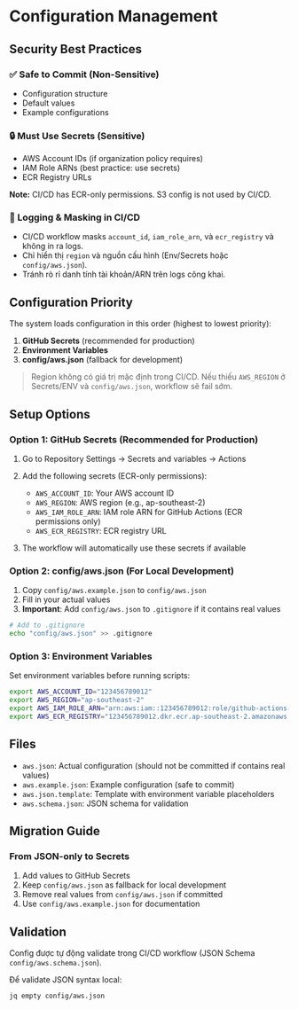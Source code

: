 # Configuration Management

## Security Best Practices

### ✅ Safe to Commit (Non-Sensitive)
- Configuration structure
- Default values
- Example configurations

### 🔒 Must Use Secrets (Sensitive)
- AWS Account IDs (if organization policy requires)
- IAM Role ARNs (best practice: use secrets)
- ECR Registry URLs

**Note:** CI/CD has ECR-only permissions. S3 config is not used by CI/CD.

### 🔐 Logging & Masking in CI/CD
- CI/CD workflow masks `account_id`, `iam_role_arn`, và `ecr_registry` và không in ra logs.
- Chỉ hiển thị `region` và nguồn cấu hình (Env/Secrets hoặc `config/aws.json`).
- Tránh rò rỉ danh tính tài khoản/ARN trên logs công khai.

## Configuration Priority

The system loads configuration in this order (highest to lowest priority):

1. **GitHub Secrets** (recommended for production)
2. **Environment Variables**
3. **config/aws.json** (fallback for development)

> Region không có giá trị mặc định trong CI/CD. Nếu thiếu `AWS_REGION` ở Secrets/ENV và `config/aws.json`, workflow sẽ fail sớm.

## Setup Options

### Option 1: GitHub Secrets (Recommended for Production)

1. Go to Repository Settings → Secrets and variables → Actions
2. Add the following secrets (ECR-only permissions):
   - `AWS_ACCOUNT_ID`: Your AWS account ID
   - `AWS_REGION`: AWS region (e.g., ap-southeast-2)
   - `AWS_IAM_ROLE_ARN`: IAM role ARN for GitHub Actions (ECR permissions only)
   - `AWS_ECR_REGISTRY`: ECR registry URL

3. The workflow will automatically use these secrets if available

### Option 2: config/aws.json (For Local Development)

1. Copy `config/aws.example.json` to `config/aws.json`
2. Fill in your actual values
3. **Important**: Add `config/aws.json` to `.gitignore` if it contains real values

```bash
# Add to .gitignore
echo "config/aws.json" >> .gitignore
```

### Option 3: Environment Variables

Set environment variables before running scripts:

```bash
export AWS_ACCOUNT_ID="123456789012"
export AWS_REGION="ap-southeast-2"
export AWS_IAM_ROLE_ARN="arn:aws:iam::123456789012:role/github-actions-role"
export AWS_ECR_REGISTRY="123456789012.dkr.ecr.ap-southeast-2.amazonaws.com"
```

## Files

- `aws.json`: Actual configuration (should not be committed if contains real values)
- `aws.example.json`: Example configuration (safe to commit)
- `aws.json.template`: Template with environment variable placeholders
- `aws.schema.json`: JSON schema for validation

## Migration Guide

### From JSON-only to Secrets

1. Add values to GitHub Secrets
2. Keep `config/aws.json` as fallback for local development
3. Remove real values from `config/aws.json` if committed
4. Use `config/aws.example.json` for documentation

## Validation

Config được tự động validate trong CI/CD workflow (JSON Schema `config/aws.schema.json`). 

Để validate JSON syntax local:
```bash
jq empty config/aws.json
```

